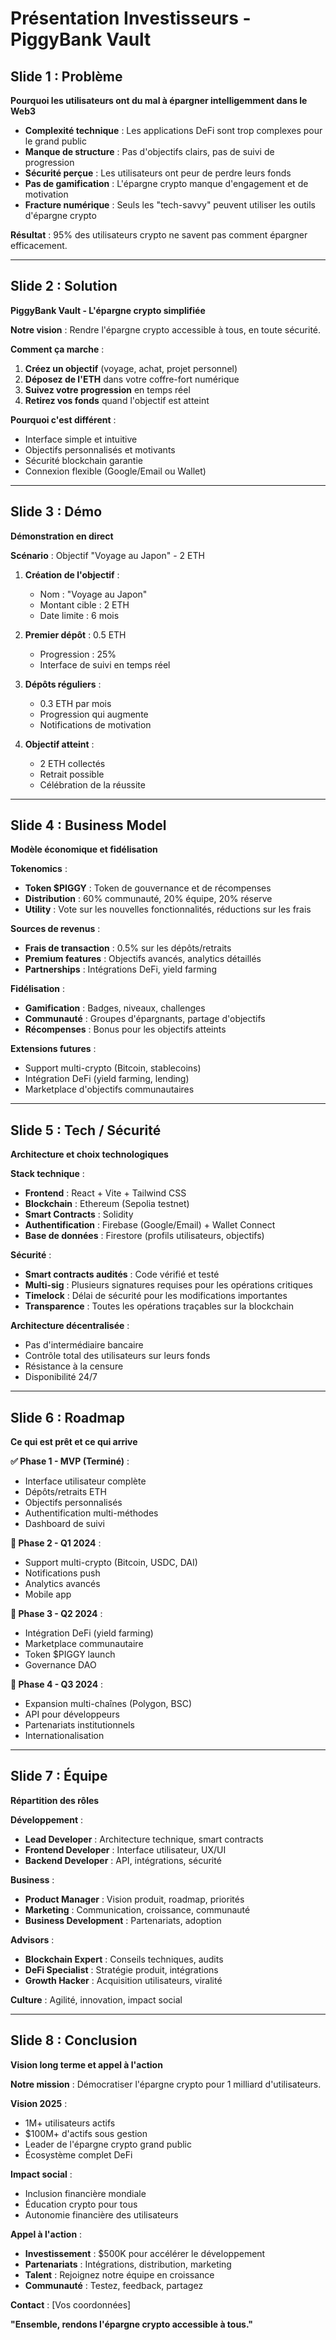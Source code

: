 # Présentation Investisseurs - PiggyBank Vault

## Slide 1 : Problème

**Pourquoi les utilisateurs ont du mal à épargner intelligemment dans le Web3**

- **Complexité technique** : Les applications DeFi sont trop complexes pour le grand public
- **Manque de structure** : Pas d'objectifs clairs, pas de suivi de progression
- **Sécurité perçue** : Les utilisateurs ont peur de perdre leurs fonds
- **Pas de gamification** : L'épargne crypto manque d'engagement et de motivation
- **Fracture numérique** : Seuls les "tech-savvy" peuvent utiliser les outils d'épargne crypto

**Résultat** : 95% des utilisateurs crypto ne savent pas comment épargner efficacement.

---

## Slide 2 : Solution

**PiggyBank Vault - L'épargne crypto simplifiée**

**Notre vision** : Rendre l'épargne crypto accessible à tous, en toute sécurité.

**Comment ça marche** :

1. **Créez un objectif** (voyage, achat, projet personnel)
2. **Déposez de l'ETH** dans votre coffre-fort numérique
3. **Suivez votre progression** en temps réel
4. **Retirez vos fonds** quand l'objectif est atteint

**Pourquoi c'est différent** :

- Interface simple et intuitive
- Objectifs personnalisés et motivants
- Sécurité blockchain garantie
- Connexion flexible (Google/Email ou Wallet)

---

## Slide 3 : Démo

**Démonstration en direct**

**Scénario** : Objectif "Voyage au Japon" - 2 ETH

1. **Création de l'objectif** :

   - Nom : "Voyage au Japon"
   - Montant cible : 2 ETH
   - Date limite : 6 mois

2. **Premier dépôt** : 0.5 ETH

   - Progression : 25%
   - Interface de suivi en temps réel

3. **Dépôts réguliers** :

   - 0.3 ETH par mois
   - Progression qui augmente
   - Notifications de motivation

4. **Objectif atteint** :
   - 2 ETH collectés
   - Retrait possible
   - Célébration de la réussite

---

## Slide 4 : Business Model

**Modèle économique et fidélisation**

**Tokenomics** :

- **Token $PIGGY** : Token de gouvernance et de récompenses
- **Distribution** : 60% communauté, 20% équipe, 20% réserve
- **Utility** : Vote sur les nouvelles fonctionnalités, réductions sur les frais

**Sources de revenus** :

- **Frais de transaction** : 0.5% sur les dépôts/retraits
- **Premium features** : Objectifs avancés, analytics détaillés
- **Partnerships** : Intégrations DeFi, yield farming

**Fidélisation** :

- **Gamification** : Badges, niveaux, challenges
- **Communauté** : Groupes d'épargnants, partage d'objectifs
- **Récompenses** : Bonus pour les objectifs atteints

**Extensions futures** :

- Support multi-crypto (Bitcoin, stablecoins)
- Intégration DeFi (yield farming, lending)
- Marketplace d'objectifs communautaires

---

## Slide 5 : Tech / Sécurité

**Architecture et choix technologiques**

**Stack technique** :

- **Frontend** : React + Vite + Tailwind CSS
- **Blockchain** : Ethereum (Sepolia testnet)
- **Smart Contracts** : Solidity
- **Authentification** : Firebase (Google/Email) + Wallet Connect
- **Base de données** : Firestore (profils utilisateurs, objectifs)

**Sécurité** :

- **Smart contracts audités** : Code vérifié et testé
- **Multi-sig** : Plusieurs signatures requises pour les opérations critiques
- **Timelock** : Délai de sécurité pour les modifications importantes
- **Transparence** : Toutes les opérations traçables sur la blockchain

**Architecture décentralisée** :

- Pas d'intermédiaire bancaire
- Contrôle total des utilisateurs sur leurs fonds
- Résistance à la censure
- Disponibilité 24/7

---

## Slide 6 : Roadmap

**Ce qui est prêt et ce qui arrive**

**✅ Phase 1 - MVP (Terminé)** :

- Interface utilisateur complète
- Dépôts/retraits ETH
- Objectifs personnalisés
- Authentification multi-méthodes
- Dashboard de suivi

**🔄 Phase 2 - Q1 2024** :

- Support multi-crypto (Bitcoin, USDC, DAI)
- Notifications push
- Analytics avancés
- Mobile app

**🚀 Phase 3 - Q2 2024** :

- Intégration DeFi (yield farming)
- Marketplace communautaire
- Token $PIGGY launch
- Governance DAO

**🌟 Phase 4 - Q3 2024** :

- Expansion multi-chaînes (Polygon, BSC)
- API pour développeurs
- Partenariats institutionnels
- Internationalisation

---

## Slide 7 : Équipe

**Répartition des rôles**

**Développement** :

- **Lead Developer** : Architecture technique, smart contracts
- **Frontend Developer** : Interface utilisateur, UX/UI
- **Backend Developer** : API, intégrations, sécurité

**Business** :

- **Product Manager** : Vision produit, roadmap, priorités
- **Marketing** : Communication, croissance, communauté
- **Business Development** : Partenariats, adoption

**Advisors** :

- **Blockchain Expert** : Conseils techniques, audits
- **DeFi Specialist** : Stratégie produit, intégrations
- **Growth Hacker** : Acquisition utilisateurs, viralité

**Culture** : Agilité, innovation, impact social

---

## Slide 8 : Conclusion

**Vision long terme et appel à l'action**

**Notre mission** : Démocratiser l'épargne crypto pour 1 milliard d'utilisateurs.

**Vision 2025** :

- 1M+ utilisateurs actifs
- $100M+ d'actifs sous gestion
- Leader de l'épargne crypto grand public
- Écosystème complet DeFi

**Impact social** :

- Inclusion financière mondiale
- Éducation crypto pour tous
- Autonomie financière des utilisateurs

**Appel à l'action** :

- **Investissement** : $500K pour accélérer le développement
- **Partenariats** : Intégrations, distribution, marketing
- **Talent** : Rejoignez notre équipe en croissance
- **Communauté** : Testez, feedback, partagez

**Contact** : [Vos coordonnées]

**"Ensemble, rendons l'épargne crypto accessible à tous."**
